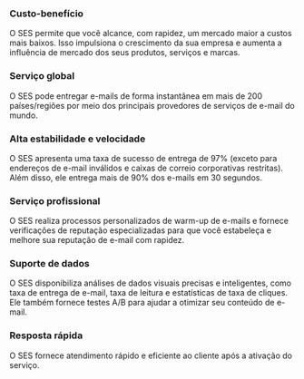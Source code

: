 ### Custo-benefício
O SES permite que você alcance, com rapidez, um mercado maior a custos mais baixos. Isso impulsiona o crescimento da sua empresa e aumenta a influência de mercado dos seus produtos, serviços e marcas.

### Serviço global
O SES pode entregar e-mails de forma instantânea em mais de 200 países/regiões por meio dos principais provedores de serviços de e-mail do mundo.

### Alta estabilidade e velocidade
O SES apresenta uma taxa de sucesso de entrega de 97% (exceto para endereços de e-mail inválidos e caixas de correio corporativas restritas). Além disso, ele entrega mais de 90% dos e-mails em 30 segundos.

### Serviço profissional
O SES realiza processos personalizados de warm-up de e-mails e fornece verificações de reputação especializadas para que você estabeleça e melhore sua reputação de e-mail com rapidez.

### Suporte de dados
O SES disponibiliza análises de dados visuais precisas e inteligentes, como taxa de entrega de e-mail, taxa de leitura e estatísticas de taxa de cliques. Ele também fornece testes A/B para ajudar a otimizar seu conteúdo de e-mail.

### Resposta rápida
O SES fornece atendimento rápido e eficiente ao cliente após a ativação do serviço.
